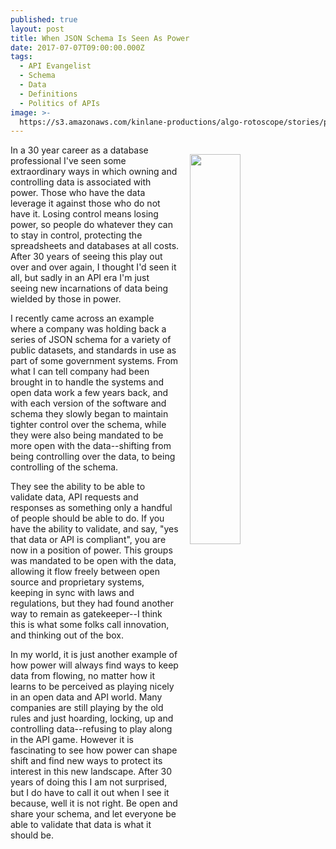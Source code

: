 ```yaml
---
published: true
layout: post
title: When JSON Schema Is Seen As Power
date: 2017-07-07T09:00:00.000Z
tags:
  - API Evangelist
  - Schema
  - Data
  - Definitions
  - Politics of APIs
image: >-
  https://s3.amazonaws.com/kinlane-productions/algo-rotoscope/stories/power-lines-empty-space_sunday.jpg
---
```

<p><img src="https://s3.amazonaws.com/kinlane-productions/algo-rotoscope/stories/power-lines-empty-space_sunday.jpg" align="right" width="40%" style="padding: 15px;" /></p>In a 30 year career as a database professional I've seen some extraordinary ways in which owning and controlling data is associated with power. Those who have the data leverage it against those who do not have it. Losing control means losing power, so people do whatever they can to stay in control, protecting the spreadsheets and databases at all costs. After 30 years of seeing this play out over and over again, I thought I'd seen it all, but sadly in an API era I'm just seeing new incarnations of data being wielded by those in power.

I recently came across an example where a company was holding back a series of JSON schema for a variety of public datasets, and standards in use as part of some government systems. From what I can tell company had been brought in to handle the systems and open data work a few years back, and with each version of the software and schema they slowly began to maintain tighter control over the schema, while they were also being mandated to be more open with the data--shifting from being controlling over the data, to being controlling of the schema.

They see the ability to be able to validate data, API requests and responses as something only a handful of people should be able to do. If you have the ability to validate, and say, "yes that data or API is compliant", you are now in a position of power. This groups was mandated to be open with the data, allowing it flow freely between open source and proprietary systems, keeping in sync with laws and regulations, but they had found another way to remain as gatekeeper--I think this is what some folks call innovation, and thinking out of the box.

In my world, it is just another example of how power will always find ways to keep data from flowing, no matter how it learns to be perceived as playing nicely in an open data and API world. Many companies are still playing by the old rules and just hoarding, locking, up and controlling data--refusing to play along in the API game. However it is fascinating to see how power can shape shift and find new ways to protect its interest in this new landscape. After 30 years of doing this I am not surprised, but I do have to call it out when I see it because, well it is not right. Be open and share your schema, and let everyone be able to validate that data is what it should be.
